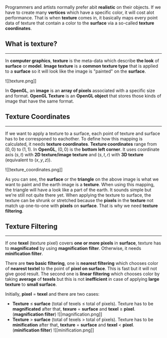 Programmers and artists normally prefer abit **realistic** on their objects. If we have to create many **vertices** which have a specific color, it will cost alot performance. That is when **texture** comes in, it basically maps every point data of texture that contain a color to the **surface** via a so-called **texture coordinates**. 

## What is texture?
---
In **computer graphics**, **texture** is the meta-data which describe **the look** of **surface** or **model**. **Image texture** is a **common texture type** that is applied to a **surface** so it will look like the image is "painted" on the **surface**.

![[texture.png]]

In **OpenGL**, an **image** is an **array of pixels** associated with a specific size and format. **OpenGL Texture** is an **OpenGL object** that stores those kinds of image that have the same format. 
## Texture Coordinates
---
If we want to apply a texture to a surface, each point of texture and surface has to be corresponed to eachother.  To define how this mapping is calculated, it needs **texture coordinates**. **Texture coordinates** range from $(0,0)$ to $(1,1)$. In **OpenGL**, $(0, 0)$ is the **bottom left corner**. It uses coordinate axis $(s, t)$ with **2D texture/image texture** and $(s, t, r)$ with **3D texture** (equivalent to $(x,y,z)$).

![[texture_coordinates.png]]

As you can see, the **surface** or the **triangle** on the above image is what we want to paint and the earth image is a **texture**. When using this mapping, the triangle will have a look like a part of the earth. It sounds simple but we're still not quite there yet. When applying the texture to surface, the texture can be shrunk or stretched because the **pixels** in the **texture** not match up one-to-one with **pixels** on **surface**. That is why we need **texture filtering**.

## Texture Filtering
---
If one **texel** (texture pixel) covers **one or more pixels** in **surface**, texture has to **magnificated** by using **magnification filter**. Otherwise, it needs **minification filter**. 

There are **two basic filtering**, one is **nearest filtering** which chooses color of **nearest textel** to the point of **pixel on surface**. This is fast but it will not give good result. The second one is **linear filtering** which chooses color by taking **average** of **texels** but this is not **inefficient** in case of applying **large texture** to **small surface**.

Initially, **pixel** = **texel** and there are two cases:
- **Texture** $\leq$ **surface** (total of texels $\leq$ total of pixels). Texture has to be **magnificated** after that, **texure** = **surface** and **texel** $\geq$ **pixel**. (**magnification filter**)
![[magnification.png]]
- **Texture** > **surface** (total of texels $>$ total of pixels). Texture has to be **minification** after that, **texture** = **surface** and **texel** $<$ **pixel**. (**minification filter**)
![[minification.png]]